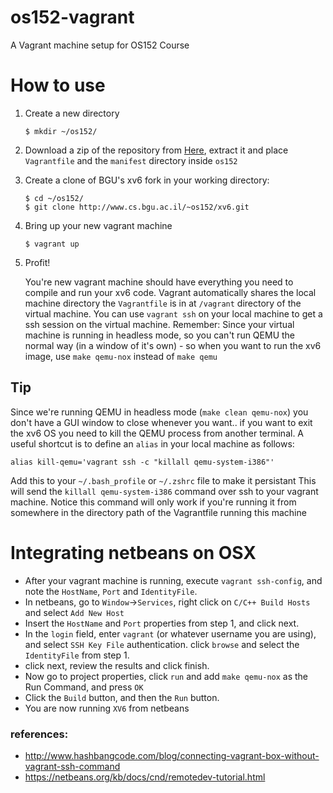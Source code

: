 # os152-vagrant
A Vagrant machine setup for OS152 Course

# How to use

1. Create a new directory

	```
	$ mkdir ~/os152/
	```

2. Download a zip of the repository from [Here](https://github.com/kensaggy/os152-vagrant/archive/master.zip), extract it and place `Vagrantfile` and the `manifest` directory inside `os152`

3. Create a clone of BGU's xv6 fork in your working directory:

	```
	$ cd ~/os152/
	$ git clone http://www.cs.bgu.ac.il/~os152/xv6.git
	```

4. Bring up your new vagrant machine

	```
	$ vagrant up
	```
	
5. Profit! 

	You're new vagrant machine should have everything you need to compile and run your xv6 code.
	Vagrant automatically shares the local machine directory the `Vagrantfile` is in at `/vagrant` directory of the virtual machine.
	You can use `vagrant ssh` on your local machine to get a ssh session on the virtual machine.
    Remember: Since your virtual machine is running in headless mode, so you can't run QEMU the normal way (in a window of it's own) - so when you want to run the xv6 image, use `make qemu-nox` instead of `make qemu`


## Tip
Since we're running QEMU in headless mode (`make clean qemu-nox`) you don't have a GUI window to close whenever you want.. if you want to exit the xv6 OS you need to kill
the QEMU process from another terminal.
A useful shortcut is to define an `alias` in your local machine as follows:

```
alias kill-qemu='vagrant ssh -c "killall qemu-system-i386"'
```
Add this to your `~/.bash_profile` or `~/.zshrc` file to make it persistant
This will send the `killall qemu-system-i386` command over ssh to your vagrant machine.
Notice this command will only work if you're running it from somewhere in the directory path of the Vagrantfile running this machine

# Integrating netbeans on OSX
 * After your vagrant machine is running, execute `vagrant ssh-config`, and note the `HostName`, `Port` and `IdentityFile`.
 * In netbeans, go to `Window`->`Services`, right click on `C/C++ Build Hosts` and select `Add New Host`
 * Insert the `HostName` and `Port` properties from step 1, and click next.
 * In the `login` field, enter `vagrant` (or whatever username you are using), and select `SSH Key File` authentication. click `browse` and select the `IdentityFile` from step 1.
 * click next, review the results and click finish.
 * Now go to project properties, click `run` and add `make qemu-nox` as the Run Command, and press `OK`
 * Click the `Build` button, and then the `Run` button.
 * You are now running `XV6` from netbeans
### references:
 * http://www.hashbangcode.com/blog/connecting-vagrant-box-without-vagrant-ssh-command
 * https://netbeans.org/kb/docs/cnd/remotedev-tutorial.html
